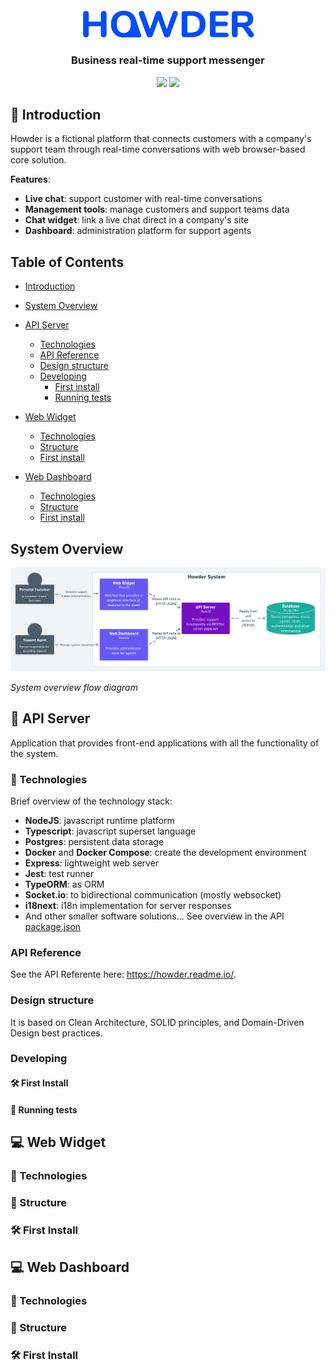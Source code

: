 <p align="center">
  <img alt="howder" src=".github/logo.svg" style="margin-top: 14px" width="280px">
</p>

<h3 align="center">
  Business real-time support messenger
</h3>

<p align="center">
  <img src="https://img.shields.io/badge/made%20by-gabrielribeirof-004dfc?style=for-the-badge">
  <img src="https://img.shields.io/github/license/gabrielribeirof/howder?style=for-the-badge&color=004dfc">
</p>

## :star2: Introduction

Howder is a fictional platform that connects customers with a company's support team through real-time conversations with web browser-based core solution.

**Features**:
- **Live chat**: support customer with real-time conversations
- **Management tools**: manage customers and support teams data
- **Chat widget**: link a live chat direct in a company's site
- **Dashboard**: administration platform for support agents

## Table of Contents

- [Introduction]()
- [System Overview]()
- [API Server]()
  - [Technologies]()
  - [API Reference]()
  - [Design structure]()
  - [Developing]()
    - [First install]()
    - [Running tests]()

- [Web Widget]()
  - [Technologies]()
  - [Structure]()
  - [First install]()

- [Web Dashboard]()
  - [Technologies]()
  - [Structure]()
  - [First install]()

## System Overview

<p align="center">
  <img alt="System Diagram" src=".github/system-diagram.png">
</p>
<i>System overview flow diagram</i>

## :electric_plug: API Server

Application that provides front-end applications with all the functionality of the system.

### :rocket: Technologies

Brief overview of the technology stack:

- **NodeJS**: javascript runtime platform
- **Typescript**: javascript superset language
- **Postgres**: persistent data storage
- **Docker** and **Docker Compose**: create the development environment
- **Express**: lightweight web server 
- **Jest**: test runner
- **TypeORM**: as ORM
- **Socket.io**: to bidirectional communication (mostly websocket)
- **i18next**: i18n implementation for server responses
- And other smaller software solutions... See overview in the API [package.json]() 

### API Reference

See the API Referente here: https://howder.readme.io/.

### Design structure

It is based on Clean Architecture, SOLID principles, and Domain-Driven Design best practices.

### Developing

#### :hammer_and_wrench: First Install

#### :test_tube: Running tests


## :computer: Web Widget

### :rocket: Technologies

### :scroll: Structure

### :hammer_and_wrench: First Install


## :computer: Web Dashboard

### :rocket: Technologies

### :scroll: Structure

### :hammer_and_wrench: First Install